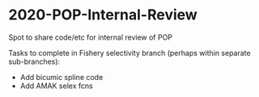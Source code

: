 # 2020-POP-Internal-Review
Spot to share code/etc for internal review of POP

Tasks to complete in Fishery selectivity branch (perhaps within separate sub-branches):
- Add bicumic spline code
- Add AMAK selex fcns
